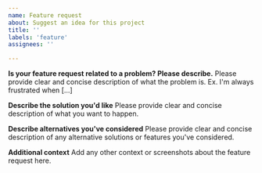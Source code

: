 ```yaml
---
name: Feature request
about: Suggest an idea for this project
title: ''
labels: 'feature'
assignees: ''

---
```


**Is your feature request related to a problem? Please describe.**
Please provide clear and concise description of what the problem is. 
Ex. I'm always frustrated when [...]

**Describe the solution you'd like**
Please provide clear and concise description of what you want to happen.

**Describe alternatives you've considered**
Please provide clear and concise description of any alternative solutions or features you've considered.

**Additional context**
Add any other context or screenshots about the feature request here.
